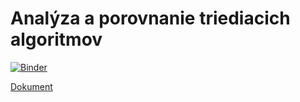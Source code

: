 # Analýza a porovnanie triediacich algoritmov

[![Binder](http://mybinder.org/badge_logo.svg)](https://mybinder.org/v2/gh/Dakotys/sorting/HEAD)


[Dokument](https://dakotys.github.io/sorting/sorting.html)
